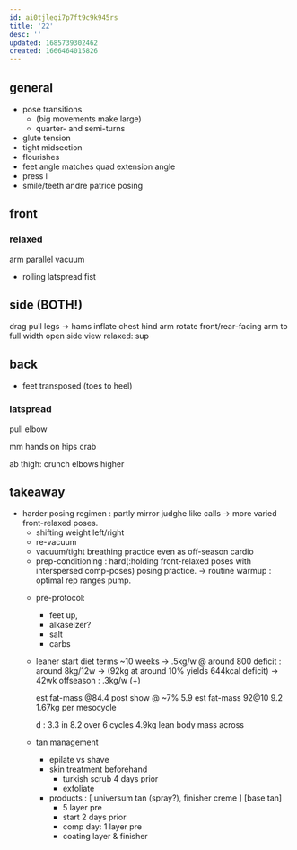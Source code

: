 ```yaml
---
id: ai0tjleqi7p7ft9c9k945rs
title: '22'
desc: ''
updated: 1685739302462
created: 1666464015826
---
```


## general
- pose transitions
  + (big movements make large)
  + quarter- and semi-turns
- glute tension
- tight midsection
- flourishes
- feet angle matches quad extension angle
- press l
- smile/teeth
andre patrice posing

## front
### relaxed
arm parallel
vacuum
- rolling latspread
fist

## side (BOTH!)
drag pull legs -> hams
  inflate chest hind arm
  rotate front/rear-facing arm to full width
  open side view
  relaxed: sup

## back
- feet transposed
  (toes to heel)
### latspread
pull elbow

mm hands on hips
crab

ab thigh:
crunch
elbows higher

## takeaway
- harder posing regimen : partly mirror judghe like calls
  -> more varied front-relaxed poses.
    - shifting weight left/right
    - re-vacuum
  - vacuum/tight breathing practice even as off-season cardio
  - prep-conditioning : hard(:holding front-relaxed poses with interspersed comp-poses) posing practice.
-> routine warmup : optimal rep ranges pump.
  + pre-protocol:
    - feet up,
    - alkaselzer?
    - salt
    - carbs
  + leaner start
    diet terms ~10 weeks
    -> .5kg/w @ around 800 deficit
    : around 8kg/12w
      -> (92kg at around 10% yields 644kcal deficit)
      -> 42wk offseason : .3kg/w (+)

      est fat-mass @84.4 post show @ ~7%
      5.9
      est fat-mass 92@10
      9.2
      1.67kg per mesocycle

      d : 3.3 in 8.2 over 6 cycles
      4.9kg lean body mass across

  + tan management
    - epilate vs shave
    - skin treatment beforehand
      + turkish scrub 4 days prior
      + exfoliate
    - products :
      [ universum tan (spray?), finisher creme ]
      [base tan]
      + 5 layer pre
      + start 2 days prior
      - comp day: 1 layer pre
      - coating layer & finisher
